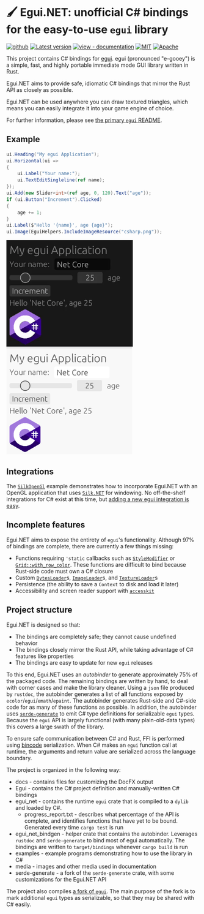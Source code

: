 # 🖌 Egui.NET: unofficial C# bindings for the easy-to-use `egui` library

[<img alt="github" src="https://img.shields.io/badge/github-DouglasDwyer/Egui.NET-8da0cb?logo=github" height="20">](https://github.com/DouglasDwyer/Egui.NET)
[![Latest version](https://img.shields.io/crates/v/egui.svg)](https://crates.io/crates/egui)
[![view - documentation](https://img.shields.io/badge/view-documentation-4cbf1e)](https://douglasdwyer.github.io/Egui.NET)
[![MIT](https://img.shields.io/badge/license-MIT-blue.svg)](https://github.com/emilk/egui/blob/main/LICENSE-MIT)
[![Apache](https://img.shields.io/badge/license-Apache-blue.svg)](https://github.com/emilk/egui/blob/main/LICENSE-APACHE)

This project contains C# bindings for [egui](https://github.com/emilk/egui). egui (pronounced "e-gooey") is a simple, fast, and highly portable immediate mode GUI library written in Rust.

Egui.NET aims to provide safe, idiomatic C# bindings that mirror the Rust API as closely as possible. 

Egui.NET can be used anywhere you can draw textured triangles, which means you can easily integrate it into your game engine of choice.

For further information, please see [the primary `egui` README](https://github.com/emilk/egui/blob/main/README.md).

## Example

```csharp
ui.Heading("My egui Application");
ui.Horizontal(ui =>
{
    ui.Label("Your name:");
    ui.TextEditSingleline(ref name);
});
ui.Add(new Slider<int>(ref age, 0, 120).Text("age"));
if (ui.Button("Increment").Clicked)
{
    age += 1;
}
ui.Label($"Hello '{name}', age {age}");
ui.Image(EguiHelpers.IncludeImageResource("csharp.png"));
```

<img alt="Dark mode" src="media/demo.gif" height="278"> &nbsp; &nbsp; <img alt="Light mode" src="media/light_theme.png" height="278">

## Integrations

The [`SilkOpenGl`](/examples/SilkOpenGl/) example demonstrates how to incorporate Egui.NET with an OpenGL application that uses [`Silk.NET`](https://github.com/dotnet/Silk.NET) for windowing. No off-the-shelf integrations for C# exist at this time, but [adding a new egui integration is easy](https://docs.rs/egui/latest/egui/#integrating-with-egui).

## Incomplete features

Egui.NET aims to expose the entirety of `egui`'s functionality. Although 97% of bindings are complete, there are currently a few things missing:

- Functions requiring `'static` callbacks such as [`StyleModifier`](https://docs.rs/egui/latest/egui/style/struct.StyleModifier.html) or [`Grid::with_row_color`](https://docs.rs/egui/latest/egui/struct.Grid.html#method.with_row_color). These functions are difficult to bind because Rust-side code must own a C# closure
- Custom [`BytesLoader`](https://docs.rs/egui/latest/egui/load/trait.BytesLoader.html)s, [`ImageLoader`](https://docs.rs/egui/latest/egui/load/trait.ImageLoader.html)s, and [`TextureLoader`](https://docs.rs/egui/latest/egui/load/trait.TextureLoader.html)s
- Persistence (the ability to save a `Context` to disk and load it later)
- Accessibility and screen reader support with [`accesskit`](https://github.com/AccessKit/accesskit)

## Project structure

Egui.NET is designed so that:

- The bindings are completely safe; they cannot cause undefined behavior
- The bindings closely mirror the Rust API, while taking advantage of C# features like properties
- The bindings are easy to update for new `egui` releases

To this end, Egui.NET uses an *autobinder* to generate approximately 75% of the packaged code. The remaining bindings are written by hand, to deal with corner cases and make the library cleaner. Using a `json` file produced by `rustdoc`, the autobinder generates a list of **all** functions exposed by `ecolor`/`egui`/`emath`/`epaint`. The autobinder generates Rust-side and C#-side code for as many of these functions as possible. In addition, the autobinder uses [`serde-generate`](https://github.com/novifinancial/serde-reflection/tree/main/serde-generate) to emit C# type definitions for serializable `egui` types. Because the `egui` API is largely functional (with many plain-old-data types) this covers a large swath of the library.

To ensure safe communication between C# and Rust, FFI is performed using [bincode](https://github.com/bincode-org/bincode) serialization. When C# makes an `egui` function call at runtime, the arguments and return value are serialized across the language boundary.

The project is organized in the following way:

- docs -  contains files for customizing the DocFX output
- Egui - contains the C# project definition and manually-written C# bindings
- egui_net - contains the runtime `egui` crate that is compiled to a `dylib` and loaded by C#.
  - progress_report.txt - describes what percentage of the API is complete, and identifies functions that have yet to be bound. Generated every time `cargo test` is run
- egui_net_bindgen - helper crate that contains the autobinder. Leverages `rustdoc` and `serde-generate` to bind most of egui automatically. The bindings are written to `target/bindings` whenever `cargo build` is run
- examples - example programs demonstrating how to use the library in C#
- media - images and other media used in documentation
- serde-generate - a fork of the `serde-generate` crate, with some customizations for the Egui.NET API

The project also compiles [a fork of `egui`](https://github.com/DouglasDwyer/egui/tree/egui_net_patches). The main purpose of the fork is to mark additional `egui` types as serializable, so that they may be shared with C# easily.
